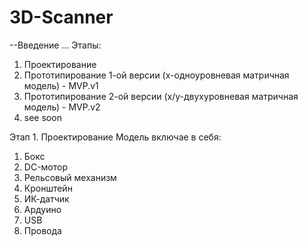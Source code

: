 # 3D-Scanner
--Введение
...
Этапы:
1. Проектирование
2. Прототипирование 1-ой версии (x-одноуровневая матричная модель) - MVP.v1
3. Прототипирование 2-ой версии (x/y-двухуровневая матричная модель) - MVP.v2
4. see soon

Этап 1. Проектирование
Модель включае в себя:
1. Бокс
2. DC-мотор
3. Рельсовый механизм
4. Кронштейн
5. ИК-датчик
6. Ардуино
7. USB
8. Провода
